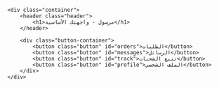 <!DOCTYPE html>
<html lang="ar">
<head>
    <meta charset="UTF-8">
    <meta name="viewport" content="width=device-width, initial-scale=1.0">
    <title>واجهة مرسول</title>
    <link rel="stylesheet" href="styles.css">
</head>
<body>

    <div class="container">
        <header class="header">
            <h1>مرسول - واجهتك الأساسية</h1>
        </header>

        <div class="button-container">
            <button class="button" id="orders">الطلبات</button>
            <button class="button" id="messages">الرسائل</button>
            <button class="button" id="track">تتبع الشحنات</button>
            <button class="button" id="profile">الملف الشخصي</button>
        </div>
    </div>

</body>
</html>
